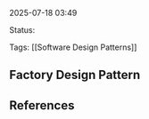 2025-07-18 03:49

Status:

Tags: [[Software Design Patterns]]

## Factory Design Pattern



## References
